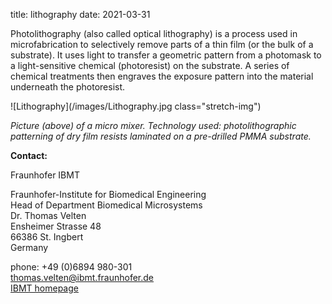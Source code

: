 title: lithography
date: 2021-03-31

Photolithography (also called optical lithography) is a process used in microfabrication to selectively remove parts of a thin film (or the bulk of a substrate). It uses light to transfer a geometric pattern from a photomask to a light-sensitive chemical (photoresist) on the substrate. A series of chemical treatments then engraves the exposure pattern into the material underneath the photoresist.
<!--break-->
![Lithography](/images/Lithography.jpg class="stretch-img")    

*Picture (above) of a micro mixer. Technology used: photolithographic patterning of dry film resists laminated on a pre-drilled PMMA substrate.*  

__Contact:__ 

Fraunhofer IBMT

Fraunhofer-Institute for Biomedical Engineering  
Head of Department Biomedical Microsystems  
Dr. Thomas Velten  
Ensheimer Strasse 48   
66386 St. Ingbert   
Germany  

phone: +49 (0)6894 980-301   
thomas.velten@ibmt.fraunhofer.de  
[IBMT homepage](http://www.ibmt.fraunhofer.de/fhg/ibmt_en/biomedical_engineering/biomedical_microsystems/microsensors_microfluidics/index.jsp)
